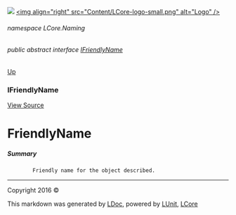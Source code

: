 ![](Content/LCore-banner-small.png "")
[&lt;img align=&quot;right&quot; src=&quot;Content/LCore-logo-small.png&quot; alt=&quot;Logo&quot; /&gt;](../README.md)

###### namespace LCore.Naming

###### public abstract interface [IFriendlyName](docs/IFriendlyName.md)
[Up](docs/IFriendlyName.md)

### IFriendlyName
[View Source](Naming/IFriendlyName.cs)

# FriendlyName

##### Summary

            Friendly name for the object described.
            



---

Copyright 2016 &copy; [](../README.md) [](../TableOfContents.md)

This markdown was generated by [LDoc](https://github.com/CodeSingularity/LDoc), powered by [LUnit](https://github.com/CodeSingularity/LUnit), [LCore](https://github.com/CodeSingularity/LCore)
